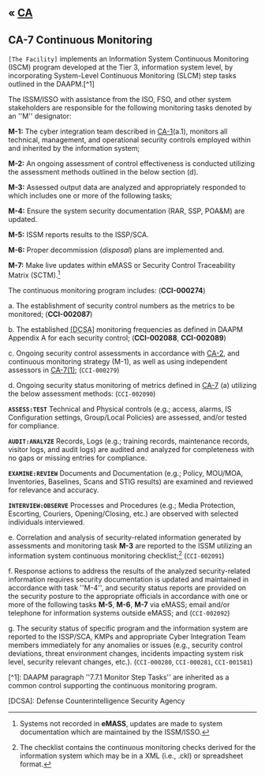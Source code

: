 &laquo; [CA](index.md)
---

## CA-7 Continuous Monitoring

`[The Facility]` implements an Information System Continuous Monitoring (ISCM) program developed at the Tier 3, information system level, by incorporating System-Level Continuous Monitoring (SLCM) step tasks outlined in the DAAPM.[^1]

The ISSM/ISSO with assistance from the ISO, FSO, and other system stakeholders are responsible for the following monitoring tasks denoted by an ''M'' designator:

**M-1:** The cyber integration team described in [CA-1](./CA-1)(a.1), monitors all technical, management, and operational security controls employed within and inherited by the information system;

**M-2:** An ongoing assessment of control effectiveness is conducted utilizing the assessment methods outlined in the below section (d).  

**M-3:** Assessed output data are analyzed and appropriately responded to which includes one or more of the following tasks; 

**M-4:** Ensure the system security documentation (RAR, SSP, POA&M) are updated. 

**M-5:** ISSM reports results to the ISSP/SCA. 

**M-6:** Proper decommission (*disposal*) plans are implemented and. 

**M-7:** Make live updates within eMASS or Security Control Traceability Matrix (SCTM).[^2]  

The continuous monitoring program includes: (**CCI-000274**)

a. The establishment of security control numbers as the metrics to be monitored; (**CCI-002087**)

b. The established <abbr title="Defense Counterintelligence Security Agency">[DCSA]</abbr> monitoring frequencies as defined in DAAPM Appendix A for each security control; (**CCI-002088**, **CCI-002089**)

c. Ongoing security control assessments in accordance with [CA-2](CA-2), and continuous monitoring strategy (M-1), as well as using independent assessors in [CA-7(1)](CA-7(1)); (`CCI-000279`)

d. Ongoing security status monitoring of metrics defined in [CA-7](CA-7) (a) utilizing the below assessment methods: (`CCI-002090`)

**`ASSESS:TEST`**
Technical and Physical controls (e.g.; access, alarms, IS Configuration settings, Group/Local Policies) are assessed, and/or tested for compliance.

**`AUDIT:ANALYZE`**
Records, Logs (e.g.; training records, maintenance records, visitor logs, and audit logs) are audited and analyzed for completeness with no gaps or missing entries for compliance. 

**`EXAMINE:REVIEW`**
Documents and Documentation (e.g.; Policy, MOU/MOA, Inventories, Baselines, Scans and STIG results) are examined and reviewed for relevance and accuracy.

**`INTERVIEW:OBSERVE`**
Processes and Procedures (e.g.; Media Protection, Escorting, Couriers, Opening/Closing, etc.) are observed with selected individuals interviewed. 

e. Correlation and analysis of security-related information generated by assessments and monitoring task **M-3** are reported to the ISSM utilizing an information system continuous monitoring checklist;[^3] (`CCI-002091`)

f. Response actions to address the results of the analyzed security-related information requires security documentation is updated and maintained in accordance with task ''M-4'', and security status reports are provided on the security posture to the appropriate officials in accordance with one or more of the following tasks **M-5**, **M-6**, **M-7** via eMASS; email and/or telephone for information systems outside eMASS; and (`CCI-002092`)

g. The security status of specific program and the information system are reported to the ISSP/SCA, KMPs and appropriate Cyber Integration Team members immediately for any anomalies or issues (e.g., security control deviations, threat environment changes, incidents impacting system risk level, security relevant changes, etc.). (`CCI-000280`, `CCI-000281`, `CCI-001581`)

<notes />
[^1]: DAAPM paragraph ''7.7.1 Monitor Step Tasks'' are inherited as a common control supporting the continuous monitoring program. 

[^2]: Systems not recorded in **eMASS**, updates are made to system documentation which are maintained by the ISSM/ISSO. 

[^3]: The checklist contains the continuous monitoring checks derived for the information system which may be in a XML (i.e., .ckl) or spreadsheet format. 

[DCSA]: Defense Counterintelligence Security Agency
